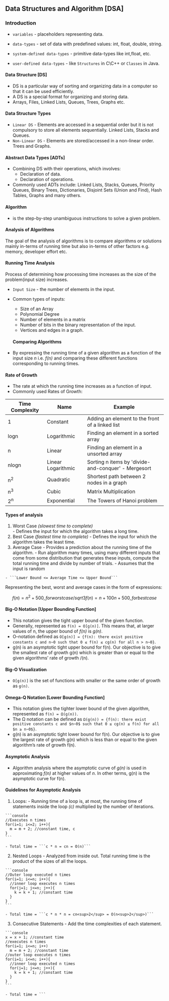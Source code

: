 ## Data Structures and Algorithm [DSA]
### Introduction
- ```variables``` - placeholders representing data.

- ```data-types``` - set of data with predefined values: int, float, double, string.

- ```system-defined data-types``` - primitive data-types like int,float, etc.

- ```user-defined data-types``` - like ```Structures``` in C\C++ or ```Classes``` in Java.
#### Data Structure [DS]
- DS is a particular way of sorting and organizing data in a computer so that it can be used efficiently.
- A DS is a special format for organizing and storing data.
- Arrays, Files, Linked Lists, Queues, Trees, Graphs etc.
#### Data Structure Types
- ```Linear DS``` - Elements are accessed in a sequential order but it is not compulsory to store all elements sequentially. Linked Lists, Stacks and Queues.
- ```Non-Linear DS``` - Elements are stored/accessed in a non-linear order. Trees and Graphs.
#### Abstract Data Types [ADTs]
- Combining DS with their operations, which involves:
  - Declaration of data.
  - Declaration of operations.
- Commonly used ADTs include: Linked Lists, Stacks, Queues, Priority Queues, Binary Trees, Dictionaries, Disjoint Sets (Union and Find), Hash Tables, Graphs and many others.
#### Algorithm
- is the step-by-step unambiguous instructions to solve a given problem.
#### Analysis of Algorithms
The goal of the analysis of algorithms is to compare algorithms or solutions mainly in-terms of running time but also in-terms of other factors e.g. memory, developer effort etc.
#### Running Time Analysis
Process of determining how processing time increases as the size of the problem(input size) increases.

- ```Input Size``` - the number of elements in the input.

- Common types of inputs:
  - Size of an Array
  - Polynomial Degree
  - Number of elements in a matrix
  - Number of bits in the binary representation of the input.
  - Vertices and edges in a graph.

  #### Comparing Algorithms
- By expressing the running time of a given algorithm as a function of the input size *n* i.e. *f(n)* and comparing these different functions corresponding to running times.
#### Rate of Growth
 - The rate at which the running time increases as a function of input.
 - Commonly used Rates of Growth:

 | Time Complexity | Name | Example |
 | ----------- | ----------- | ----------- |
 | 1 | Constant | Adding an element to the front of a linked list |
 | logn | Logarithmic | Finding an element in a sorted array |
 | n | Linear | Finding an element in a unsorted array |
 | nlogn | Linear Logarithmic | Sorting n items by 'divide-and-conquer' - Mergesort |
 | n<sup>2</sup> | Quadratic | Shortest path between 2 nodes in a graph |
 | n<sup>3</sup> | Cubic | Matrix Multiplication |
 | 2<sup>n</sup> | Exponential | The Towers of Hanoi problem |

 #### Types of analysis
  1. Worst Case *(slowest time to complete)*  
    - Defines the input for which the algorithm takes a long time.
  2. Best Case *(fastest time to complete)*
    - Defines the input for which the algorithm takes the least time.
  3. Average Case
    - Provides a prediction about the running time of the algorithm.
    - Run algorithm many times, using many different inputs that come from some distribution that generates these inputs, compute the total running time and divide by number of trials.
    - Assumes that the input is random

    - ```Lower Bound <= Average Time <= Upper Bound```

  Representing the best, worst and average cases in the form of expressions:

  ```math
  f(n) = n^2 + 500, for worst case
  /sqrt{3}
  f(n) = n + 100n + 500, for best case
  ```
  #### Big-O Notation [Upper Bounding Function]
  - This notation gives the tight upper bound of the given function.
  - Generally, represented as ```f(n) = O[g(n)]```. This means that, at larger values of n, the upper bound of *f(n)* is *g(n)*.
  - O–notation defined as ```O[g(n)] = {f(n): there exist positive constants c and n~0 such that 0 ≤ f(n) ≤ cg(n) for all n > n~0}```.
  - g(n) is an asymptotic tight upper bound for f(n). Our objective is to give the smallest rate of growth g(n) which is greater than or equal to the given algorithms’ rate of growth /(n).

  #### Big-O Visualization
  - ```O[g(n)]``` is the set of functions with smaller or the same order of growth as ```g(n)```.

  #### Omega-Q Notation [Lower Bounding Function]
  - This notation gives the tighter lower bound of the given algorithm, represented as ```f(n) = Ω(g(n))```.
  - The Ω notation can be defined as ```Ω(g(n)) = {f(n): there exist positive constants c and $n~0$ such that 0 ≤ cg(n) ≤ f(n) for all $n ≥ n~0$}```.
  - g(n) is an asymptotic tight lower bound for f(n). Our objective is to give the largest rate of growth g(n) which is less than or equal to the given algorithm’s rate of growth f(n).
  #### Asymptotic Analysis
  - Algorithm analysis where the asymptotic curve of *g(n)* is used in approximating *f(n)* at higher values of *n*. In other terms, g(n) is the asymptotic curve for f(n).
  #### Guidelines for Asymptotic Analysis
  1. Loops:
    - Running time of a loop is, at most, the running time of statements inside the loop *(c)* multiplied by the number of iterations.

    ```console
    //Executes n times
    for(i=1; i<=2; i++){
      m = m + 2; //constant time, c
    }
    ```
    
    - Total time = ```c * n = cn = O(n)```
  2. Nested Loops
    - Analyzed from inside out. Total running time is the product of the sizes of all the loops.

    ```console
    //Outer loop executed n times
    for(i=1; i<=n; i++){
      //inner loop executes n times
      for(j=1; j<=n; j++){
        k = k + 1; //constant time
      }
    }
    ```

    - Total time = ```c * n * n = cn<sup>2</sup> = O(n<sup>2</sup>)```
  3. Consecutive Statements
    - Add the time complexities of each statement.

    ```console
    x = x + 1; //constant time
    //executes n times
    for(i=1; i<=n; i++)
      m = m + 2; //constant time
    //outer loop executes n times
    for(i=1; i<=n; i++){
      //inner loop executed n times
      for(j=1; j<=n; j++){
        k = k + 1; //constant time
      }
    }
    ```

    - Total time = ```
